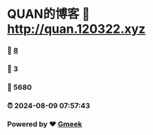 # QUAN的博客 :link: http://quan.120322.xyz 
### :page_facing_up: [8](http://quan.120322.xyz/tag.html) 
### :speech_balloon: 3 
### :hibiscus: 5680 
### :alarm_clock: 2024-08-09 07:57:43 
### Powered by :heart: [Gmeek](https://github.com/Meekdai/Gmeek)
